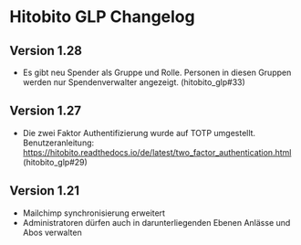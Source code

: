 # Hitobito GLP Changelog

## Version 1.28
- Es gibt neu Spender als Gruppe und Rolle. Personen in diesen Gruppen werden nur Spendenverwalter angezeigt. (hitobito_glp#33)

## Version 1.27
- Die zwei Faktor Authentifizierung wurde auf TOTP umgestellt. Benutzeranleitung: https://hitobito.readthedocs.io/de/latest/two_factor_authentication.html (hitobito_glp#29)

## Version 1.21

*   Mailchimp synchronisierung erweitert
*   Administratoren dürfen auch in darunterliegenden Ebenen Anlässe und Abos
    verwalten
